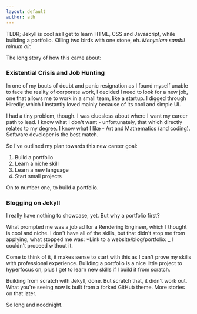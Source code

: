 ```yaml
---
layout: default
author: ath
---
```


TLDR; Jekyll is cool as I get to learn HTML, CSS and Javascript, while building a portfolio. Killing two birds with one stone, eh. _Menyelam sambil minum air._

The long story of how this came about:

### Existential Crisis and Job Hunting

In one of my bouts of doubt and panic resignation as I found myself unable to face the reality of corporate work, I decided I need to look for a new job, one that allows me to work in a small team, like a startup. I digged through Hiredly, which I instantly loved mainly because of its cool and simple UI.

I had a tiny problem, though. I was cluesless about where I want my career path to lead. I know what I don't want - unfortunately, that which directly relates to my degree. I know what I like - Art and Mathematics (and coding). Software developer is the best match.

So I've outlined my plan towards this new career goal:
1. Build a portfolio
2. Learn a niche skill
3. Learn a new language
4. Start small projects

On to number one, to build a portfolio.

### Blogging on Jekyll 

I really have nothing to showcase, yet. But why a portfolio first? 

What prompted me was a job ad for a Rendering Engineer, which I thought is cool and niche. I don't have all of the skills, but that didn't stop me from applying, what stopped me was: *Link to a website/blog/portfolio: _
I couldn't proceed without it.

Come to think of it, it makes sense to start with this as I can't prove my skills with professional experience. Building a portfolio is a nice little project to hyperfocus on, plus I get to learn new skills if I build it from scratch.

Building from scratch with Jekyll, done. But scratch that, it didn't work out. What you're seeing now is built from a forked GitHub theme. More stories on that later.


So long and noodnight.
